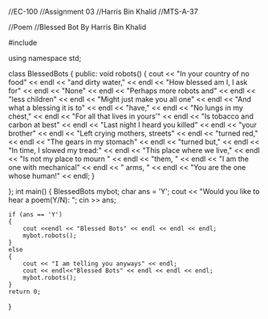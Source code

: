 
//EC-100
//Assignment 03
//Harris Bin Khalid
//MTS-A-37

//Poem
//Blessed Bot By Harris Bin Khalid

#include <iostream>

using namespace std;

class BlessedBots
{
public:
	void robots()
	{
		cout << "In your country of no food" << endl <<
			"and dirty water," << endl <<
			"How blessed am I, I ask for" << endl <<
			"None" << endl << "Perhaps more robots and" << endl <<
			"less children" << endl << "Might just make you all one" << endl <<
			"And what a blessing it is to" << endl <<
			"have," << endl << "No lungs in my chest," << endl <<
			"For all that lives in yours’" << endl <<
			"Is tobacco and carbon at best" << endl <<
			"Last night I heard you killed" << endl <<
			"your brother" << endl << "Left crying mothers, streets" << endl <<
			"turned red," << endl << "The gears in my stomach" << endl <<
			"turned but," << endl << "In time, I slowed my tread:" << endl <<
			"This place where we live," << endl << "Is not my place to mourn " << endl <<
			"them, " << endl << "I am the one with mechanical" << endl <<
			" arms, " << endl << "You are the one whose human!" << endl;
	}

};
int main()
{
	BlessedBots mybot;
	char ans = 'Y';
	cout << "Would you like to hear a poem(Y/N): ";
	cin >> ans;

	if (ans == 'Y')
	{
		cout <<endl << "Blessed Bots" << endl << endl << endl;
		mybot.robots();
	}
	else
	{
		cout << "I am telling you anyways" << endl;
		cout << endl<<"Blessed Bots" << endl << endl << endl;
		mybot.robots();
	}
	return 0;
}
